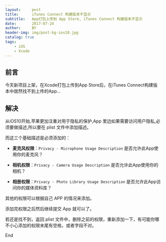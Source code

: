 ```yaml
---
layout:     post
title:      iTunes Connect 构建版本不显示
subtitle:   App打包上传到 App Store, iTunes Connect 构建版本不显示
date:       2017-07-24
author:     BY
header-img: img/post-bg-ios10.jpg
catalog: true
tags:
    - iOS
    - Xcode
---
```



## 前言

今天新项目上架，在Xcode打包上传到App Store后，在iTunes Connect构建版本中居然找不到上传的App...

## 解决

从iOS10开始,苹果更加注重对用于隐私的保护,App 里边如果需要访问用户隐私,必须要做描述,所以要在 plist 文件中添加描述。

而这三个基础描述是必须添加的：

- **麦克风权限**：`Privacy - Microphone Usage Description` 是否允许此App使用你的麦克风？

- **相机权限**：`Privacy - Camera Usage Description` 是否允许此App使用你的相机？

- **相册权限**：`Privacy - Photo Library Usage Description` 是否允许此App访问你的媒体资料库？


其他的权限可以根据自己 APP 的情况来添加。

添加完权限之后然后继续提交 App 就可以了。

若还是找不到，返回 plist 文件中，删除之前的权限，重新添加一下，有可能你哪不小心添加的权限末尾有空格，或者字段不对。

End